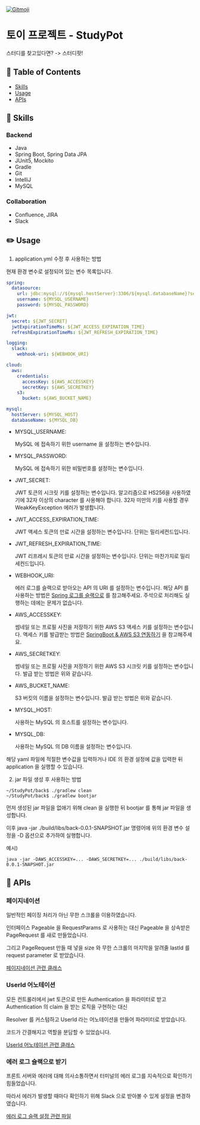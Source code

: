 <a href="https://gitmoji.dev">
  <img src="https://img.shields.io/badge/gitmoji-%20😜%20😍-FFDD67.svg?style=flat-square" alt="Gitmoji">
</a>

# 토이 프로젝트 - StudyPot

스터디를 찾고있다면? -> 스터디팟!

## :green_book: Table of Contents

- [Skills](#pushpin-skills)
- [Usage](#pencil2-usage)
- [APIs](#triangular_ruler-apis)

## :pushpin: Skills

### Backend

- Java
- Spring Boot, Spring Data JPA
- JUnit5, Mockito
- Gradle
- Git
- IntelliJ
- MySQL

### Collaboration

- Confluence, JIRA
- Slack

## :pencil2: Usage

1. application.yml 수정 후 사용하는 방법

현재 환경 변수로 설정되어 있는 변수 목록입니다.

```yml
spring:
  datasource:
    url: jdbc:mysql://${mysql.hostServer}:3306/${mysql.databaseName}?serverTimezone=UTC&characterEncoding=UTF-8&validationQuery="select 1"
    username: ${MYSQL_USERNAME}
    password: ${MYSQL_PASSWORD}

jwt:
  secret: ${JWT_SECRET}
  jwtExpirationTimeMs: ${JWT_ACCESS_EXPIRATION_TIME}
  refreshExpirationTimeMs: ${JWT_REFRESH_EXPIRATION_TIME}

logging:
  slack:
    webhook-uri: ${WEBHOOK_URI}

cloud:
  aws:
    credentials:
      accessKey: ${AWS_ACCESSKEY}
      secretKey: ${AWS_SECRETKEY}
    s3:
      bucket: ${AWS_BUCKET_NAME}

mysql:
  hostServer: ${MYSQL_HOST}
  databaseName: ${MYSQL_DB}
```

- MYSQL_USERNAME:

  MySQL 에 접속하기 위한 username 을 설정하는 변수입니다.


- MYSQL_PASSWORD:

  MySQL 에 접속하기 위한 비밀번호를 설정하는 변수입니다.


- JWT_SECRET:

  JWT 토큰의 시크릿 키를 설정하는 변수입니다. 알고리즘으로 HS256을 사용하였기에 32자 이상의 character 를 사용해야 합니다. 32자 미만의 키를 사용할 경우 WeakKeyException 에러가 발생합니다.


- JWT_ACCESS_EXPIRATION_TIME:

  JWT 액세스 토큰의 만료 시간을 설정하는 변수입니다. 단위는 밀리세컨드입니다.


- JWT_REFRESH_EXPIRATION_TIME:

  JWT 리프레시 토큰의 만료 시간을 설정하는 변수입니다. 단위는 마찬가지로 밀리세컨드입니다.


- WEBHOOK_URI:

  에러 로그를 슬랙으로 받아오는 API 의 URI 를 설정하는 변수입니다. 해당 API 를 사용하는 방법은 [Spring 로그를 슬랙으로](https://bum752.github.io/posts/logback-slack-appender/) 를 참고해주세요. 주석으로
  처리해도 실행하는 데에는 문제가 없습니다.


- AWS_ACCESSKEY:

  썸네일 또는 프로필 사진을 저장하기 위한 AWS S3 액세스 키를 설정하는 변수입니다. 액세스 키를 발급받는 방법은 [SpringBoot & AWS S3 연동하기](https://jojoldu.tistory.com/300) 을 참고해주세요.


- AWS_SECRETKEY:

  썸네일 또는 프로필 사진을 저장하기 위한 AWS S3 시크릿 키를 설정하는 변수입니다. 발급 받는 방법은 위와 같습니다.


- AWS_BUCKET_NAME:

  S3 버킷의 이름을 설정하는 변수입니다. 발급 받는 방법은 위와 같습니다.


- MYSQL_HOST:

  사용하는 MySQL 의 호스트를 설정하는 변수입니다.


- MYSQL_DB:

  사용하는 MySQL 의 DB 이름을 설정하는 변수입니다.

해당 yaml 파일에 적절한 변수값을 입력하거나 IDE 의 환경 설정에 값을 입력한 뒤 application 을 실행할 수 있습니다.

2. jar 파일 생성 후 사용하는 방법

```
~/StudyPot/back$ ./gradlew clean
~/StudyPot/back$ ./gradlew bootjar
```

먼저 생성된 jar 파일을 없애기 위해 clean 을 실행한 뒤 bootjar 를 통해 jar 파일을 생성합니다.

이후 java -jar ./build/libs/back-0.0.1-SNAPSHOT.jar 명령어에 위의 환경 변수 설정을 -D 옵션으로 추가하여 실행합니다.

예시)

```linux
java -jar -DAWS_ACCESSKEY=... -DAWS_SECRETKEY=... ./build/libs/back-0.0.1-SNAPSHOT.jar
```

## :triangular_ruler: APIs

### 페이지네이션

일반적인 페이징 처리가 아닌 무한 스크롤을 이용하였습니다.

인터페이스 Pageable 을 RequestParams 로 사용하는 대신 Pageable 을 상속받은 PageRequest 를 새로 만들었습니다.

그리고 PageRequest 만들 때 넣을 size 와 무한 스크롤의 마지막을 알려줄 lastId 를 request parameter 로 받았습니다.

[페이지네이션 관련 클래스](https://github.com/leo0842/StudyPot/blob/develop/back/src/main/java/com/studypot/back/applications/SessionService.java)

### UserId 어노테이션

모든 컨트롤러에서 jwt 토큰으로 만든 Authentication 을 파라미터로 받고 Authentication 의 claim 을 받는 로직을 구현하는 대신

Resolver 를 커스텀하고 UserId 라는 어노테이션을 만들어 파라미터로 받았습니다.

코드가 간결해지고 역할을 분담할 수 있었습니다.

[UserId 어노테이션 관련 클래스](https://github.com/leo0842/StudyPot/blob/develop/back/src/main/java/com/studypot/back/auth/AuthResolver.java)

### 에러 로그 슬랙으로 받기

프론트 서버와 에러에 대해 의사소통하면서 터미널의 에러 로그를 지속적으로 확인하기 힘들었습니다.

따라서 에러가 발생할 때마다 확인하기 위해 Slack 으로 받아볼 수 있게 설정을 변경하였습니다.

[에러 로그 슬랙 설정 관련 파일](https://github.com/leo0842/StudyPot/blob/develop/back/src/main/resources/logback-slack.xml)
